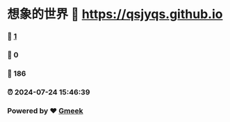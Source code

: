 # 想象的世界 :link: https://qsjyqs.github.io 
### :page_facing_up: [1](https://qsjyqs.github.io/tag.html) 
### :speech_balloon: 0 
### :hibiscus: 186 
### :alarm_clock: 2024-07-24 15:46:39 
### Powered by :heart: [Gmeek](https://github.com/Meekdai/Gmeek)
